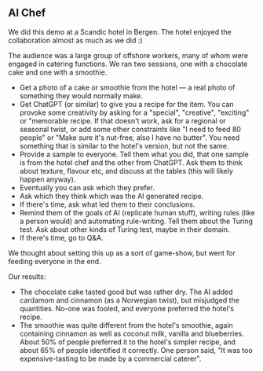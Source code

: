 ## AI Chef

We did this demo at a Scandic hotel in Bergen. The hotel enjoyed the collaboration almost as much as we did :)

The audience was a large group of offshore workers, many of whom were engaged in catering functions. We ran two sessions, one with a chocolate cake and one with a smoothie.

- Get a photo of a cake or smoothie from the hotel &mdash; a real photo of something they would normally make.
- Get ChatGPT (or similar) to give you a recipe for the item. You can provoke some creativity by asking for a "special", "creative", "exciting" or "memorable recipe. If that doesn't work, ask for a regional or seasonal twist, or add some other constraints like "I need to feed 80 people" or "Make sure it's nut-free, also I have no butter". You need something that is similar to the hotel's version, but not the same.
- Provide a sample to everyone. Tell them what you did, that one sample is from the hotel chef and the other from ChatGPT. Ask them to think about texture, flavour etc, and discuss at the tables (this will likely happen anyway).
- Eventually you can ask which they prefer.
- Ask which they think which was the AI generated recipe.
- If there's time, ask what led them to their conclusions.
- Remind them of the goals of AI (replicate human stuff), writing rules (like a person would) and automating rule-writing. Tell them about the Turing test. Ask about other kinds of Turing test, maybe in their domain.
- If there's time, go to Q&A.

We thought about setting this up as a sort of game-show, but went for feeding everyone in the end. 

Our results: 

- The chocolate cake tasted good but was rather dry. The AI added cardamom and cinnamon (as a Norwegian twist), but misjudged the quantities. No-one was fooled, and everyone preferred the hotel's recipe.
- The smoothie was quite different from the hotel's smoothie, again containing cinnamon as well as coconut milk, vanilla and blueberries. About 50% of people preferred it to the hotel's simpler recipe, and about 65% of people identified it correctly. One person said, "It was too expensive-tasting to be made by a commercial caterer".
